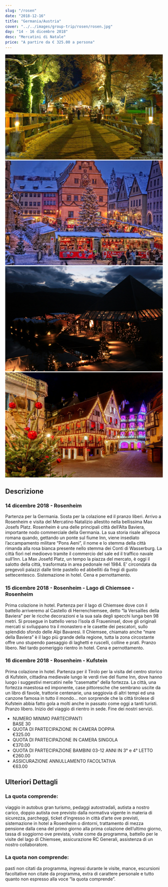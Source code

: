 ```yaml
---
slug: "/rosen"
date: "2018-12-16"
title: "Germania/Austria"
cover: "../../images/group-trip/rosen/rosen.jpg"
day: "14 - 16 dicembre 2018"
desc: "Mercatini di Natale"
price: "A partire da € 325.00 a persona"
---
```


<div class="pictures">

![rosen 1](../../images/group-trip/rosen/rosen1.jpg)
![rosen 2](../../images/group-trip/rosen/rosen2.jpg)
![rosen 3](../../images/group-trip/rosen/rosen3.jpg)
![rosen 4](../../images/group-trip/rosen/rosen4.jpg)

</div>


<div class="copy">

## Descrizione

### 14 dicembre 2018 - Rosenheim
Partenza per la Germania. Sosta per la colazione ed il pranzo liberi. Arrivo a Rosenheim e visita del Mercatino Natalizio allestito nella bellissima Max Josefs Platz. Rosenheim è una delle principali città dell’Alta Baviera, importante nodo commerciale della Germania. La sua storia risale all’epoca romana quando, gettando un ponte sul fiume Inn, viene insediato l’accampamento militare “Pons Aeni”, il nome e lo stemma della città rimanda alla rosa bianca presente nello stemma dei Conti di Wasserburg. La città fiorì nel medioevo tramite il commercio del sale ed il traffico navale sull’Inn. La Max Josefd Platz, un tempo la piazza del mercato, è oggi il salotto della città, trasformata in area pedonale nel 1984. E’ circondata da pregevoli palazzi dalle tinte pastello ed abbelliti da fregi di gusto settecentesco. Sistemazione in hotel. Cena e pernottamento.

### 15 dicembre 2018 - Rosenheim - Lago di Chiemsee - Rosenheim
Prima colazione in hotel. Partenza per il lago di Chiemsee dove con il battello arriveremo al Castello di Herrenchiemsee, detto “la Versailles della Baviera” per le ricche decorazioni e la sua sala degli specchi lunga ben 98 metri. Si prosegue in battello verso l’isola di Fraueninsel, dove gli originali mercati si sviluppano tra il monastero e le casette dei pescatori, sullo splendido sfondo delle Alpi Bavaresi. Il Chiemsee, chiamato anche “mare della Baviera” è il lago più grande della regione, tutta la zona circostante offre uno stupendo paesaggio di laghetti e ruscelli, colline e prati. Pranzo libero. Nel tardo pomeriggio rientro in hotel. Cena e pernottamento.

### 16 dicembre 2018 - Rosenheim - Kufstein
Prima colazione in hotel. Partenza per il Tirolo per la visita del centro storico di Kufstein, cittadina medievale lungo le verdi rive del fiume Inn, dove hanno luogo i suggestivi mercatini nelle “casematte” della fortezza. La città, una fortezza maestosa ed imponente, case pittoresche che sembrano uscite da un libro di favole, trattorie centenarie, una seggiovia di altri tempi ed una canzone famosa in tutto il mondo… non sorprende che la città tirolese di Kufstein abbia fatto gola a molti anche in passato come oggi a tanti turisti. Pranzo libero. Inizio del viaggio di rientro in sede. Fine dei nostri servizi.


<div class="quota">

+ <div class="left"> <span> NUMERO MINIMO PARTECIPANTI </span> </div> <div class="right"> <span> BASE 30 </span> </div> 
+ <div class="left"> <span> QUOTA DI PARTECIPAZIONE IN CAMERA DOPPIA </span> </div> <div class="right"> <span> €325.00 </span> </div> 
+ <div class="left"> <span> QUOTA DI PARTECIPAZIONE IN CAMERA SINGOLA </span> </div> <div class="right"> <span> €370.00 </span> </div> 
+ <div class="left"> <span> QUOTA DI PARTECIPAZIONE BAMBINI 03-12 ANNI IN 3° e 4° LETTO </span> </div> <div class="right"> <span> €260.00 </span> </div> 
+ <div class="left"> <span> ASSICURAZIONE ANNULLAMENTO FACOLTATIVA </span> </div> <div class="right"> <span> €63.00 </span> </div> 

</div>


## Ulteriori Dettagli

### La quota comprende:
viaggio in autobus gran turismo, pedaggi autostradali, autista a nostro carico, doppio autista ove previsto dalla normativa vigente in materia di sicurezza, parcheggi, ticket d’ingresso in città d’arte ove previsti, sistemazione in hotel a Rosenheim o dintorni, trattamento di mezza pensione dalla cena del primo giorno alla prima colazione dell’ultimo giorno, tassa di soggiorno ove prevista, visite come da programma, battello per le visite del lago di Chiemsee, assicurazione RC Generali, assistenza di un nostro collaboratore.

### La quota non comprende:
pasti non citati da programma, ingressi durante le visite, mance, escursioni facoltative non citate da programma, extra di carattere personale e tutto quanto non espresso alla voce “la quota comprende”.

</div>
